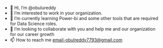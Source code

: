 - 👋 Hi, I’m @obulureddy
- 👀 I’m interested to work in your organization.
- 🌱 I’m currently learning Power-bi and some other tools that are required for Data Science roles.
- 💞️ I’m looking to collaborate with you and help me and our organization for our career growth
- 📫 How to reach me email-obulreddy7793@gmail.com

<!---
obulureddy/obulureddy is a ✨ special ✨ repository because its `README.md` (this file) appears on your GitHub profile.
You can click the Preview link to take a look at your changes.
--->
